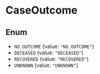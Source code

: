 # CaseOutcome

## Enum

* `NO_OUTCOME` (value: `"NO_OUTCOME"`)
* `DECEASED` (value: `"DECEASED"`)
* `RECOVERED` (value: `"RECOVERED"`)
* `UNKNOWN` (value: `"UNKNOWN"`)
